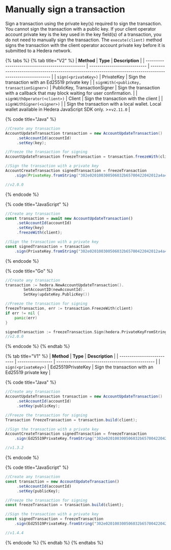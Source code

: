 # Manually sign a transaction

Sign a transaction using the private key(s) required to sign the transaction. You cannot sign the transaction with a public key. If your client operator account private key is the key used in the key field(s) of a transaction, you do not need to manually sign the transaction. The `execute(client)` method signs the transaction with the client operator account private key before it is submitted to a Hedera network.

{% tabs %}
{% tab title="V2" %}
| **Method**                                       | **Type**                     | **Description**                                                                                             |
| ------------------------------------------------ | ---------------------------- | ----------------------------------------------------------------------------------------------------------- |
| `sign(<privateKey>)`                       | PrivateKey                   | Sign the transaction with an Ed25519 private key                                                            |
| `signWith(<publicKey, transactionSigner>)` | PublicKey, TransactionSigner | Sign the transaction with a callback that may block waiting for user confirmation.                          |
| `signWithOperator(<client>)`               | Client                       | Sign the transaction with the client                                                                        |
| `signWithSigner(<signer>)`                 |                              | Sign the transaction with a local wallet. Local wallet available in Hedera JavaScript SDK only. >=`v2.11.0` |

{% code title="Java" %}
```java
//Create any transaction
AccountUpdateTransaction transaction = new AccountUpdateTransaction()
     .setAccountId(accountId)
     .setKey(key);

//Freeze the transaction for signing
AccountUpdateTransaction freezeTransaction = transaction.freezeWith(client);

//Sign the transaction with a private key
AccountCreateTransaction signedTransaction = freezeTransaction
    .sign(PrivateKey.fromString("302e020100300506032b65700422042012a4a4add3d885bd61d7ce5cff88c5ef2d510651add00a7f64cb90de3359bc5c");

//v2.0.0    
```
{% endcode %}

{% code title="JavaScript" %}
```javascript
//Create any transaction
const transaction = await new AccountUpdateTransaction()
     .setAccountId(accountId)
     .setKey(key)
     .freezeWith(client);

//Sign the transaction with a private key
const signedTransaction = transaction
    .sign(PrivateKey.fromString("302e020100300506032b65700422042012a4a4add3d885bd61d7ce5cff88c5ef2d510651add00a7f64cb90de3359bc5c");
```
{% endcode %}

{% code title="Go" %}
```go
//Create any transaction
transaction := hedera.NewAccountUpdateTransaction().
        SetAccountID(newAccountId).
        SetKey(updateKey.PublicKey())

//Freeze the transaction for signing
freezeTransaction, err := transaction.FreezeWith(client)
if err != nil {
    panic(err)
}

signedTransaction := freezeTransaction.Sign(hedera.PrivateKeyFromString("302e020100300506032b65700422042012a4a4add3d885bd61d7ce5cff88c5ef2d510651add00a7f64cb90de3359bc5c"))
//v2.0.0
```
{% endcode %}
{% endtab %}

{% tab title="V1" %}
| **Method**                 | **Type**          | **Description**                                  |
| -------------------------- | ----------------- | ------------------------------------------------ |
| `sign(<privateKey>)` | Ed25519PrivateKey | Sign the transaction with an Ed25519 private key |

{% code title="Java" %}
```java
//Create any transaction
AccountUpdateTransaction transaction = new AccountUpdateTransaction()
     .setAccountId(accountId)
     .setKey(publicKey);

//Freeze the transaction for signing
Transaction freezeTransaction = transaction.build(client);

//Sign the transaction with a private key
AccountCreateTransaction signedTransaction = freezeTransaction
    .sign(Ed25519PrivateKey.fromString("302e020100300506032b65700422042012a4a4add3d885bd61d7ce5cff88c5ef2d510651add00a7f64cb90de3359bc5c");

//v1.3.2  
```
{% endcode %}

{% code title="JavaScript" %}
```javascript
//Create any transaction
const transaction = new AccountUpdateTransaction()
     .setAccountId(accountId)
     .setKey(publicKey);

//Freeze the transaction for signing
const freezeTransaction = transaction.build(client);

//Sign the transaction with a private key
const signedTransaction = freezeTransaction
    .sign(Ed25519PrivateKey.fromString("302e020100300506032b65700422042012a4a4add3d885bd61d7ce5cff88c5ef2d510651add00a7f64cb90de3359bc5c");

//v1.4.4
```
{% endcode %}
{% endtab %}
{% endtabs %}

##
